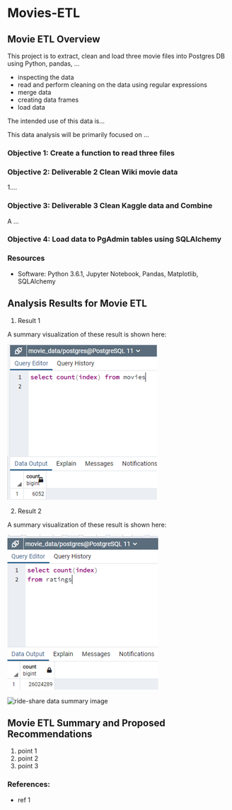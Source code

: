 # Movies-ETL

## Movie ETL Overview

This project is to extract, clean and load three movie files into Postgres DB using Python, pandas, ...
* inspecting the data
* read and perform cleaning on the data using regular expressions
* merge data
* creating data frames
* load data 



The intended use of this data is...

This data analysis will be primarily focused on ...

### Objective 1: Create a function to read three files

### Objective 2: Deliverable 2 Clean Wiki movie data
1....

### Objective 3: Deliverable 3 Clean Kaggle data and Combine
A ...
### Objective 4: Load data to PgAdmin tables using SQLAlchemy
### Resources
- Software: Python 3.6.1, Jupyter Notebook, Pandas, Matplotlib, SQLAlchemy

## Analysis Results for Movie ETL
1. Result 1

A summary visualization of these result is shown here:

![movie query image](/Resources/movie_query.png)

2. Result 2

A summary visualization of these result is shown here:

![rating image](/Resources/rating_query.png)



![ride-share data summary image](/Resources/fares_by_city_type_by_wk_mth_multi_line_chart.png)


## Movie ETL Summary and Proposed Recommendations
1. point 1
2. point 2
3. point 3



### References:
* ref 1
